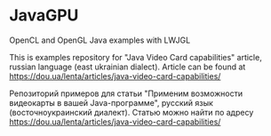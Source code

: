 # JavaGPU

OpenCL and OpenGL Java examples with LWJGL 

This is examples repository for "Java Video Card capabilities" article, russian language (east ukrainian dialect). Article can be found at https://dou.ua/lenta/articles/java-video-card-capabilities/

Репозиторий примеров для статьи "Применим возможности видеокарты в вашей Java-программе", русский язык (восточноукраинский диалект). Статью можно найти по адресу https://dou.ua/lenta/articles/java-video-card-capabilities/

